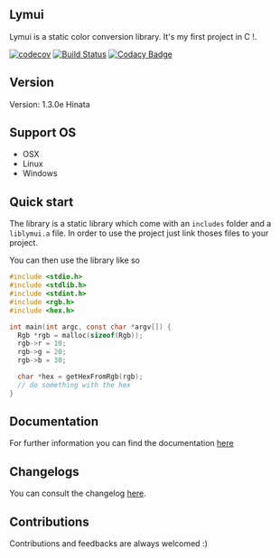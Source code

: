 ## Lymui

Lymui is a static color conversion library. It's my first project in C !.

[![codecov](https://codecov.io/gh/MarcInthaamnouay/lymui/branch/master/graph/badge.svg)](https://codecov.io/gh/MarcInthaamnouay/lymui)
[![Build Status](https://dev.azure.com/androidgs2/lymui/_apis/build/status/MarcInthaamnouay.lymui?branchName=master)](https://dev.azure.com/androidgs2/lymui/_build/latest?definitionId=1&branchName=master)
[![Codacy Badge](https://api.codacy.com/project/badge/Grade/c443f9099d024a81b2c56b42edf0b147)](https://www.codacy.com/app/mintha/lymui?utm_source=github.com&amp;utm_medium=referral&amp;utm_content=MarcInthaamnouay/lymui&amp;utm_campaign=Badge_Grade)

## Version

Version: 1.3.0e Hinata

## Support OS

- OSX
- Linux
- Windows 

## Quick start

The library is a static library which come with an ```includes``` folder and a ```liblymui.a``` file. In order to use the project just link thoses files to your project.

You can then use the library like so

```c
#include <stdio.h>
#include <stdlib.h>
#include <stdint.h>
#include <rgb.h>
#include <hex.h>

int main(int argc, const char *argv[]) {
  Rgb *rgb = malloc(sizeof(Rgb));
  rgb->r = 10;
  rgb->g = 20;
  rgb->b = 30;

  char *hex = getHexFromRgb(rgb);
  // do something with the hex
}
```

## Documentation

For further information you can find the documentation [here](https://marcinthaamnouay.github.io/lymui)

## Changelogs

You can consult the changelog [here](https://marcinthaamnouay.github.io/lymui/changelog).

## Contributions

Contributions and feedbacks are always welcomed :)
